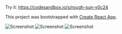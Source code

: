 Try it: https://codesandbox.io/s/rough-sun-v0c24

This project was bootstrapped with [Create React App](https://github.com/facebook/create-react-app).

![Screenshot](https://user-images.githubusercontent.com/43311663/94355730-2c78dc00-00b9-11eb-964c-6315cab14be0.png)
![Screenshot](https://user-images.githubusercontent.com/43311663/94355687-c8eeae80-00b8-11eb-8b1c-853f31ed7069.png)
![Screenshot](https://user-images.githubusercontent.com/43311663/94355774-9e512580-00b9-11eb-8aeb-a1e76a310018.png)
